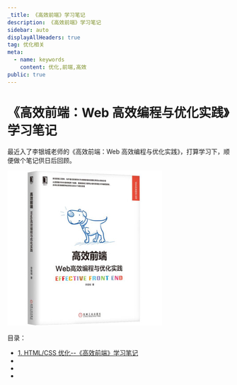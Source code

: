 ```yaml
---
_title: 《高效前端》学习笔记
description: 《高效前端》学习笔记
sidebar: auto
displayAllHeaders: true
tag: 优化相关
meta:
  - name: keywords
    content: 优化,前端,高效
public: true
---
```


# 《高效前端：Web 高效编程与优化实践》学习笔记

最近入了李银城老师的《高效前端：Web 高效编程与优化实践》，打算学习下，顺便做个笔记供日后回顾。

![img](./images/00_01.jpg)

目录：

- [1. HTML/CSS 优化--《高效前端》学习笔记](./01.html-css-optimize.md)
- 
- 
- 